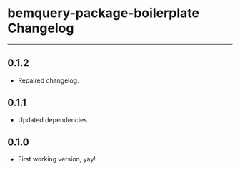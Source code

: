 # bemquery-package-boilerplate Changelog

---

## 0.1.2

* Repaired changelog.

## 0.1.1

* Updated dependencies.

## 0.1.0

* First working version, yay!

